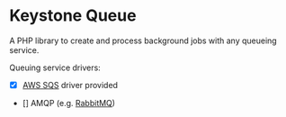 # Keystone Queue

A PHP library to create and process background jobs with any queueing service.

Queuing service drivers:

* [x] [AWS SQS](https://aws.amazon.com/sqs/) driver provided
* [] AMQP (e.g. [RabbitMQ](https://www.rabbitmq.com/))

